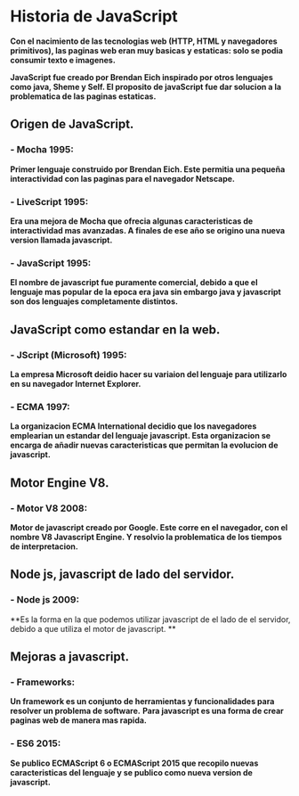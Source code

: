 # Historia de JavaScript

**Con el nacimiento de las tecnologias web (HTTP, HTML y navegadores primitivos), las paginas web eran muy basicas y estaticas:  solo se podia consumir texto e imagenes.**

**JavaScript fue creado por Brendan Eich inspirado por otros lenguajes como java, Sheme y Self. El proposito de javaScript fue dar solucion a la problematica de las paginas estaticas.**

[](./images/historia-javascript.jpg)

## Origen de JavaScript.

### - Mocha 1995: 
**Primer lenguaje construido por Brendan Eich. Este permitia una pequeña interactividad con las paginas para el navegador Netscape.**

### - LiveScript 1995:
**Era una mejora de Mocha que ofrecia algunas caracteristicas de interactividad mas avanzadas. A finales de ese año se origino una nueva version llamada javascript.**

### - JavaScript 1995:
**El nombre de javascript fue puramente comercial, debido a que el lenguaje mas popular de la epoca era java sin embargo java y javascript son dos lenguajes completamente distintos.**


## JavaScript como estandar en la web.

### - JScript (Microsoft) 1995:
**La empresa Microsoft deidio hacer su variaion del lenguaje para utilizarlo en su navegador Internet Explorer.**

### - ECMA 1997:
**La organizacion ECMA International decidio que los navegadores emplearian un estandar del lenguaje javascript. Esta organizacion se encarga de añadir nuevas caracteristicas que permitan la evolucion de javascript.**


## Motor Engine V8.

### - Motor V8 2008:
**Motor de javascript creado por Google. Este corre en el navegador, con el nombre V8 Javascript Engine. Y resolvio la problematica de los tiempos de interpretacion.**


## Node js, javascript de lado del servidor.

### - Node js 2009:
**Es la forma en la que podemos utilizar javascript de el lado de el servidor, debido a que utiliza el motor de javascript. **


## Mejoras a javascript.

### - Frameworks:
**Un framework es un conjunto de herramientas y funcionalidades para resolver un problema de software.**
**Para javascript es una forma de crear paginas web de manera mas rapida.**

### - ES6 2015:
**Se publico ECMAScript 6 o ECMAScript 2015 que recopilo nuevas caracteristicas del lenguaje y se publico como nueva version de javascript.**